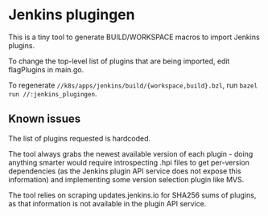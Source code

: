 Jenkins plugingen
=================

This is a tiny tool to generate BUILD/WORKSPACE macros to import Jenkins plugins.

To change the top-level list of plugins that are being imported, edit flagPlugins in main.go.

To regenerate `//k8s/apps/jenkins/build/{workspace,build}.bzl`, run `bazel run //:jenkins_plugingen`.

Known issues
------------

The list of plugins requested is hardcoded.

The tool always grabs the newest available version of each plugin - doing anything smarter would require introspecting .hpi files to get per-version dependencies (as the Jenkins plugin API service does not expose this information) and implementing some version selection plugin like MVS.

The tool relies on scraping updates.jenkins.io for SHA256 sums of plugins, as that information is not available in the plugin API service.
